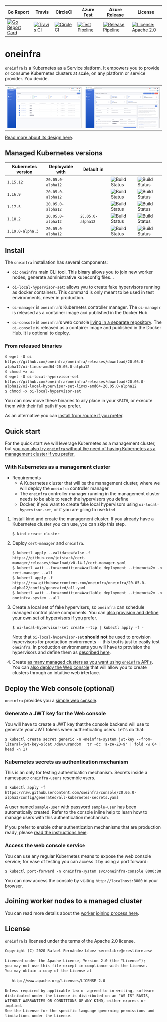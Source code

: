 | Go Report                                                                                                                                      | Travis                                                                                                             | CircleCI                                                                                                             | Azure Test                                                                                                                                                                                    | Azure Release                                                                                                                                                                                       | License                                                                                                                              |
|------------------------------------------------------------------------------------------------------------------------------------------------|--------------------------------------------------------------------------------------------------------------------|----------------------------------------------------------------------------------------------------------------------|-----------------------------------------------------------------------------------------------------------------------------------------------------------------------------------------------|-----------------------------------------------------------------------------------------------------------------------------------------------------------------------------------------------------|--------------------------------------------------------------------------------------------------------------------------------------|
| [![Go Report Card](https://goreportcard.com/badge/github.com/oneinfra/oneinfra)](https://goreportcard.com/report/github.com/oneinfra/oneinfra) | [![Travis CI](https://travis-ci.org/oneinfra/oneinfra.svg?branch=master)](https://travis-ci.org/oneinfra/oneinfra) | [![CircleCI](https://circleci.com/gh/oneinfra/oneinfra.svg?style=shield)](https://circleci.com/gh/oneinfra/oneinfra) | [![Test Pipeline](https://dev.azure.com/oneinfra/oneinfra/_apis/build/status/test?branchName=master)](https://dev.azure.com/oneinfra/oneinfra/_build/latest?definitionId=3&branchName=master) | [![Release Pipeline](https://dev.azure.com/oneinfra/oneinfra/_apis/build/status/release?branchName=master)](https://dev.azure.com/oneinfra/oneinfra/_build/latest?definitionId=4&branchName=master) | [![License: Apache 2.0](https://img.shields.io/badge/License-Apache2.0-brightgreen.svg)](https://opensource.org/licenses/Apache-2.0)|

# oneinfra

`oneinfra` is a Kubernetes as a Service platform. It empowers you to
provide or consume Kubernetes clusters at scale, on any platform or
service provider. You decide.

|                                               |                                                     |
|-----------------------------------------------|-----------------------------------------------------|
| ![Cluster list](screenshots/cluster-list.png) | ![Cluster details](screenshots/cluster-details.png) |

[Read more about its design here](docs/DESIGN.md).


## Managed Kubernetes versions

| Kubernetes version | Deployable with   | Default in        |                                                                                                                                                                            |                                                                                                                                                                             |
|--------------------|-------------------|-------------------|----------------------------------------------------------------------------------------------------------------------------------------------------------------------------|-----------------------------------------------------------------------------------------------------------------------------------------------------------------------------|
| `1.15.12`          | `20.05.0-alpha12` |                   | ![Build Status](https://dev.azure.com/oneinfra/oneinfra/_apis/build/status/test?branchName=master&jobName=e2e%20tests%20(1.15.12)%20with%20local%20CRI%20endpoints)        | ![Build Status](https://dev.azure.com/oneinfra/oneinfra/_apis/build/status/test?branchName=master&jobName=e2e%20tests%20(1.15.12)%20with%20remote%20CRI%20endpoints)        |
| `1.16.9`           | `20.05.0-alpha12` |                   | ![Build Status](https://dev.azure.com/oneinfra/oneinfra/_apis/build/status/test?branchName=master&jobName=e2e%20tests%20(1.16.9)%20with%20local%20CRI%20endpoints)         | ![Build Status](https://dev.azure.com/oneinfra/oneinfra/_apis/build/status/test?branchName=master&jobName=e2e%20tests%20(1.16.9)%20with%20remote%20CRI%20endpoints)         |
| `1.17.5`           | `20.05.0-alpha12` |                   | ![Build Status](https://dev.azure.com/oneinfra/oneinfra/_apis/build/status/test?branchName=master&jobName=e2e%20tests%20(1.17.5)%20with%20local%20CRI%20endpoints)         | ![Build Status](https://dev.azure.com/oneinfra/oneinfra/_apis/build/status/test?branchName=master&jobName=e2e%20tests%20(1.17.5)%20with%20remote%20CRI%20endpoints)         |
| `1.18.2`           | `20.05.0-alpha12` | `20.05.0-alpha12` | ![Build Status](https://dev.azure.com/oneinfra/oneinfra/_apis/build/status/test?branchName=master&jobName=e2e%20tests%20(1.18.2)%20with%20local%20CRI%20endpoints)         | ![Build Status](https://dev.azure.com/oneinfra/oneinfra/_apis/build/status/test?branchName=master&jobName=e2e%20tests%20(1.18.2)%20with%20remote%20CRI%20endpoints)         |
| `1.19.0-alpha.3`   | `20.05.0-alpha12` |                   | ![Build Status](https://dev.azure.com/oneinfra/oneinfra/_apis/build/status/test?branchName=master&jobName=e2e%20tests%20(1.19.0-alpha.3)%20with%20local%20CRI%20endpoints) | ![Build Status](https://dev.azure.com/oneinfra/oneinfra/_apis/build/status/test?branchName=master&jobName=e2e%20tests%20(1.19.0-alpha.3)%20with%20remote%20CRI%20endpoints) |


## Install

The `oneinfra` installation has several components:

* `oi`: `oneinfra` main CLI tool. This binary allows you to join new
  worker nodes, generate administrative kubeconfig files...

* `oi-local-hypervisor-set`: allows you to create fake hypervisors
  running as docker containers. This command is only meant to be used
  in test environments, never in production.

* `oi-manager` is `oneinfra`'s Kubernetes controller manager. The
  `oi-manager` is released as a container image and published in the
  Docker Hub.

* `oi-console` is `oneinfra`'s web console [living in a separate
  repository](https://github.com/oneinfra/console). The `oi-console`
  is released as a container image and published in the Docker Hub. It
  is optional to deploy.


### From released binaries

```console
$ wget -O oi https://github.com/oneinfra/oneinfra/releases/download/20.05.0-alpha12/oi-linux-amd64-20.05.0-alpha12
$ chmod +x oi
$ wget -O oi-local-hypervisor-set https://github.com/oneinfra/oneinfra/releases/download/20.05.0-alpha12/oi-local-hypervisor-set-linux-amd64-20.05.0-alpha12
$ chmod +x oi-local-hypervisor-set
```

You can now move these binaries to any place in your `$PATH`, or
execute them with their full path if you prefer.

As an alternative you can [install from source if you
prefer](docs/install-from-source.md).


## Quick start

For the quick start we will leverage Kubernetes as a management
cluster, but [you can also try `oneinfra` without the need of having
Kubernetes as a management cluster if you
prefer.](docs/quick-start-without-kubernetes.md)


### With Kubernetes as a management cluster

* Requirements
  * A Kubernetes cluster that will be the management cluster, where we
    will deploy the `oneinfra` controller manager
  * The `oneinfra` controller manager running in the management
    cluster needs to be able to reach the hypervisors you define
  * Docker, if you want to create fake local hypervisors using
    `oi-local-hypervisor-set`, or if you are going to use `kind`

1. Install kind and create the management cluster. If you already have
   a Kubernetes cluster you can use, you can skip this step.

    ```console
    $ kind create cluster
    ```

2. Deploy `cert-manager` and `oneinfra`.

    ```console
    $ kubectl apply --validate=false -f https://github.com/jetstack/cert-manager/releases/download/v0.14.1/cert-manager.yaml
    $ kubectl wait --for=condition=Available deployment --timeout=2m -n cert-manager --all
    $ kubectl apply -f https://raw.githubusercontent.com/oneinfra/oneinfra/20.05.0-alpha12/config/generated/all.yaml
    $ kubectl wait --for=condition=Available deployment --timeout=2m -n oneinfra-system --all
    ```

3. Create a local set of fake hypervisors, so `oneinfra` can schedule
managed control plane components. You can [also provision and define
your own set of hypervisors](docs/hypervisors.md) if you prefer.

    ```console
    $ oi-local-hypervisor-set create --tcp | kubectl apply -f -
    ```

    Note that `oi-local-hypervisor-set` **should not** be used to
    provision hypervisors for production environments -- this tool is
    just to easily test `oneinfra`. In production environments you
    will have to provision the hypervisors and define them as
    [described here](docs/hypervisors.md).


4. Create [as many managed clusters as you want using `oneinfra`
   API's](docs/quick-start-creating-managed-clusters.md). You can
   [also deploy the Web console](#deploy-the-web-console-optional)
   that will allow you to create clusters through an intuitive web
   interface.


## Deploy the Web console (optional)

`oneinfra` provides you a [simple web
console](https://github.com/oneinfra/console).

### Generate a JWT key for the Web console

You will have to create a JWT key that the console backend will use to
generate your JWT tokens when authenticating users. Let's do that:

```console
$ kubectl create secret generic -n oneinfra-system jwt-key --from-literal=jwt-key=$(cat /dev/urandom | tr -dc 'a-zA-Z0-9' | fold -w 64 | head -n 1)
```


### Kubernetes secrets as authentication mechanism

This is an only for testing authentication mechanism. Secrets inside a
namespace `oneinfra-users` resemble users.

```console
$ kubectl apply -f https://raw.githubusercontent.com/oneinfra/console/20.05.0-alpha3/config/generated/all-kubernetes-secrets.yaml
```

A user named `sample-user` with password `sample-user` has been
automatically created. Refer to the console inline help to learn how
to manage users with this authentication mechanism.

If you prefer to enable other authentication mechanisms that are
production ready, please [read the instructions
here](docs/web-console-oauth.md).


### Access the web console service

You can use any regular Kubernetes means to expose the web console
service; for ease of testing you can access it by using a port
forward:

```console
$ kubectl port-forward -n oneinfra-system svc/oneinfra-console 8000:80
```

You can now access the console by visiting `http://localhost:8000` in
your browser.


## Joining worker nodes to a managed cluster

You can read more details about the [worker joining process
here](docs/joining-worker-nodes.md).


## License

`oneinfra` is licensed under the terms of the Apache 2.0 license.

```
Copyright (C) 2020 Rafael Fernández López <ereslibre@ereslibre.es>

Licensed under the Apache License, Version 2.0 (the "License");
you may not use this file except in compliance with the License.
You may obtain a copy of the License at

   http://www.apache.org/licenses/LICENSE-2.0

Unless required by applicable law or agreed to in writing, software
distributed under the License is distributed on an "AS IS" BASIS,
WITHOUT WARRANTIES OR CONDITIONS OF ANY KIND, either express or implied.
See the License for the specific language governing permissions and
limitations under the License.
```
